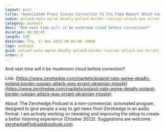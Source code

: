 ```yaml
---
layout: post
title: "Associated Press Issues Correction To Its Fake Report Which Could Have Kicked Off WW3"
audio: poland-nato-agree-deadly-poland-border-russian-attack-was-errant-ukrainian-missile-3
category: markets
desc: "And next time will it be mushroom cloud before correction?"
duration: 00:08:49
length: 529
datetime: Thu, 17 Nov 2022 09:05:00 +0000
tags: podcast
guid: poland-nato-agree-deadly-poland-border-russian-attack-was-errant-ukrainian-missile-0
order: 0
---
```

And next time will it be mushroom cloud before correction?

Link: [https://www.zerohedge.com/markets/poland-nato-agree-deadly-poland-border-russian-attack-was-errant-ukrainian-missile](https://www.zerohedge.com/markets/poland-nato-agree-deadly-poland-border-russian-attack-was-errant-ukrainian-missile)

About: The Zerohedge Podcast is a non-commercial, automated program, designed to give people a way to get news from Zerohedge in an audio format.  I am actively working on tweaking and improving the setup to create a better listening experience (October 2022).  Suggestions are welcome: [zerohedgePodcast@outlook.com](mailto:zerohedgePodcast@outlook.com)